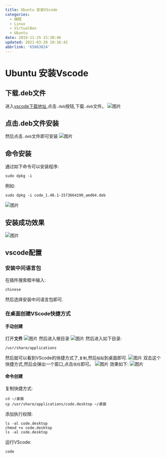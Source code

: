 ```yaml
---
title: Ubuntu 安装VScode
categories: 
  - 编程
  - Linux
  - VirtualBox
  - Ubuntu
date: 2019-11-25 15:38:46
updated: 2021-03-20 10:16:42
abbrlink: '65863024'
---
```

# Ubuntu 安装Vscode
## 下载.deb文件
进入[vscode下载地址](https://code.visualstudio.com/Download),点击`.deb`按钮,下载`.deb`文件。
![图片](https://raw.githubusercontent.com/lanlan2017/images/master/Linux/Ubuntu/instatll/vscode/1.png)
## 点击.deb文件安装
然后点击`.deb`文件即可安装
![图片](https://raw.githubusercontent.com/lanlan2017/images/master/Linux/Ubuntu/instatll/vscode/3.png)

## 命令安装
通过如下命令可以安装程序:
```shell
sudo dpkg -i 
```
例如:
```shell
sudo dpkg -i code_1.40.1-1573664190_amd64.deb 
```
![图片](https://raw.githubusercontent.com/lanlan2017/images/master/Linux/Ubuntu/instatll/vscode/4.png)
## 安装成功效果
![图片](https://raw.githubusercontent.com/lanlan2017/images/master/Linux/Ubuntu/instatll/vscode/5.png)

## vscode配置
### 安装中问语言包
在插件搜索框中输入:
```
chinese
```
然后选择安装中问语言包即可.
### 在桌面创建VScode快捷方式
#### 手动创建
打开**文件**
![图片](https://raw.githubusercontent.com/lanlan2017/images/master/Linux/Ubuntu/instatll/vscode/6.png)
然后进入根目录
![图片](https://raw.githubusercontent.com/lanlan2017/images/master/Linux/Ubuntu/instatll/vscode/7.png)
然后进入如下目录:
```shell
/usr/share/applications
```
然后就可以看到VScode的快捷方式了,`复制`,然后`粘贴`到桌面即可.
![图片](https://raw.githubusercontent.com/lanlan2017/images/master/Ubuntu/instatll/vscode/8.png)
双击这个快捷方式,然后会弹出一个窗口,点击`信任`即可。
![图片](https://raw.githubusercontent.com/lanlan2017/images/master/Ubuntu/instatll/vscode/9.png)
效果如下:
![图片](https://raw.githubusercontent.com/lanlan2017/images/master/Ubuntu/instatll/vscode/10.png)
#### 命令创建
复制快捷方式:
```shell
cd ~/桌面
cp /usr/share/applications/code.desktop ~/桌面
```
添加执行权限:
```shell
ls -al code.desktop
chmod +x code.desktop
ls -al code.desktop
```
运行VScode:
```shell
code
```


